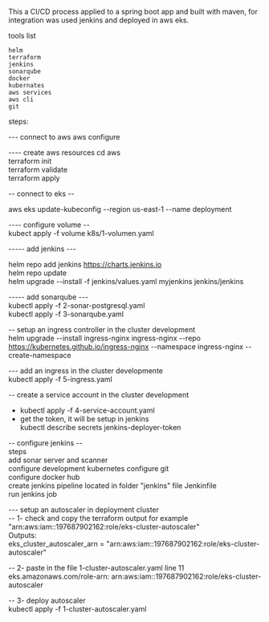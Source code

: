 This a CI/CD process applied to a spring boot app and built with maven, for integration was used jenkins 
and deployed in aws eks.

tools list

    helm 
    terraform
    jenkins
    sonarqube
    docker 
    kubernates
    aws services
    aws cli
    git

steps:

--- connect to aws
aws configure

---- create aws resources
cd aws    
terraform init  
terraform validate  
terraform apply 

-- connect to eks --  

aws eks update-kubeconfig --region us-east-1 --name deployment  

---- configure volume --    
kubect apply -f volume k8s/1-volumen.yaml   

----- add jenkins --- 

helm repo add jenkins https://charts.jenkins.io   
helm repo update    
helm upgrade --install -f jenkins/values.yaml myjenkins jenkins/jenkins   

----- add sonarqube ---   
kubectl apply -f 2-sonar-postgresql.yaml    
kubectl apply -f 3-sonarqube.yaml   

-- setup an ingress controller  in the cluster development    
helm upgrade --install ingress-nginx ingress-nginx --repo https://kubernetes.github.io/ingress-nginx --namespace ingress-nginx --create-namespace   

--- add an ingress in the cluster developmente  
kubectl apply -f 5-ingress.yaml  

-- create a service account in the cluster development    
  - kubectl apply -f 4-service-account.yaml  
  - get the token, it will be setup in jenkins  
    kubectl describe secrets  jenkins-deployer-token     

-- configure jenkins --   
steps  
  add sonar server and scanner   
  configure development kubernetes
  configure git   
  configure docker hub    
  create jenkins pipeline located in folder "jenkins" file Jenkinfile   
  run jenkins job   

--- setup an autoscaler in deployment cluster  
   -- 1- check and copy the terraform output for example   
         "arn:aws:iam::197687902162:role/eks-cluster-autoscaler"  
      Outputs:  
      eks_cluster_autoscaler_arn = "arn:aws:iam::197687902162:role/eks-cluster-autoscaler"  

   -- 2- paste in the file 1-cluster-autoscaler.yaml  line 11  
    eks.amazonaws.com/role-arn: arn:aws:iam::197687902162:role/eks-cluster-autoscaler    

   -- 3- deploy autoscaler  
      kubectl apply -f 1-cluster-autoscaler.yaml      
